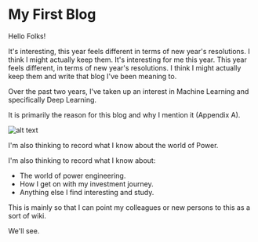 # My First Blog

Hello Folks!

It's interesting, this year feels different in terms of new year's resolutions.
I think I might actually keep them.
It's interesting for me this year. This year feels different, in terms of new year's resolutions.
I think I might actually keep them and write that blog I've been meaning to.

Over the past two years, I've taken up an interest in Machine Learning and specifically Deep Learning. 

It is primarily the reason for this blog and why I mention it (Appendix A).

![alt text](https://raw.github.com/stevedoesengineering/steve-the-engineer.github.io/master/images/firstblog/fastai_bookcover_1.jpg "Deep Learning for Coders with fastai and PyTorch")

I'm also thinking to record what I know about the world of Power.

I'm also thinking to record what I know about:
 - The world of power engineering.
 - How I get on with my investment journey.
 - Anything else I find interesting and study.
 
This is mainly so that I can point my colleagues or new persons to this as a sort of wiki.

We'll see.






